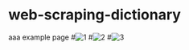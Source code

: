 # web-scraping-dictionary

aaa
example page
#![1](https://user-images.githubusercontent.com/79875767/126273408-96951cf5-cc3b-40f4-8f1a-b886f2a35e3a.png)
#![2](https://user-images.githubusercontent.com/79875767/126273421-06699614-0115-4d0b-9d38-31bbb5806989.png)
#![3](https://user-images.githubusercontent.com/79875767/126273428-feba8255-01cd-4eb1-b403-9eb414d091e3.png)
